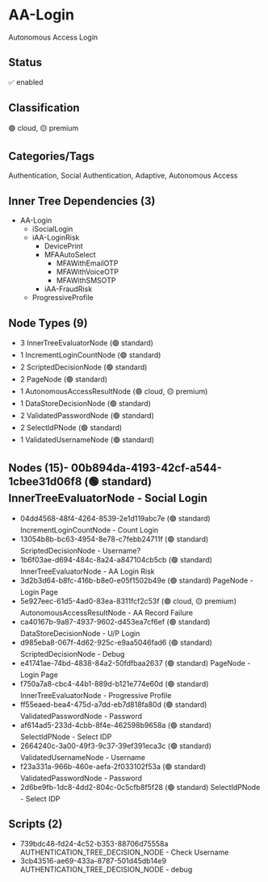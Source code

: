 # AA-Login
Autonomous Access Login
## Status
:white_check_mark: enabled
## Classification
:purple_circle: cloud, :yellow_circle: premium
## Categories/Tags
Authentication, Social Authentication, Adaptive, Autonomous Access
## Inner Tree Dependencies (3)
- AA-Login
  - iSocialLogin
  - iAA-LoginRisk
    - DevicePrint
    - MFAAutoSelect
      - MFAWithEmailOTP
      - MFAWithVoiceOTP
      - MFAWithSMSOTP
    - iAA-FraudRisk
  - ProgressiveProfile
## Node Types (9)
- 3 InnerTreeEvaluatorNode (:green_circle: standard)
- 1 IncrementLoginCountNode (:green_circle: standard)
- 2 ScriptedDecisionNode (:green_circle: standard)
- 2 PageNode (:green_circle: standard)
- 1 AutonomousAccessResultNode (:purple_circle: cloud, :yellow_circle: premium)
- 1 DataStoreDecisionNode (:green_circle: standard)
- 2 ValidatedPasswordNode (:green_circle: standard)
- 2 SelectIdPNode (:green_circle: standard)
- 1 ValidatedUsernameNode (:green_circle: standard)
## Nodes (15)- 00b894da-4193-42cf-a544-1cbee31d06f8 (:green_circle: standard) InnerTreeEvaluatorNode - Social Login
- 04dd4568-48f4-4264-8539-2e1d119abc7e (:green_circle: standard) IncrementLoginCountNode - Count Login
- 13054b8b-bc63-4954-8e78-c7febb24711f (:green_circle: standard) ScriptedDecisionNode - Username?
- 1b6f03ae-d694-484c-8a24-a847104cb5cb (:green_circle: standard) InnerTreeEvaluatorNode - AA Login Risk
- 3d2b3d64-b8fc-416b-b8e0-e05f1502b49e (:green_circle: standard) PageNode - Login Page
- 5e927eec-61d5-4ad0-83ea-8311fcf2c53f (:purple_circle: cloud, :yellow_circle: premium) AutonomousAccessResultNode - AA Record Failure
- ca40167b-9a87-4937-9602-d453ea7cf6ef (:green_circle: standard) DataStoreDecisionNode - U/P Login
- d985eba8-067f-4d62-925c-e9aa5046fad6 (:green_circle: standard) ScriptedDecisionNode - Debug
- e41741ae-74bd-4838-84a2-50fdfbaa2637 (:green_circle: standard) PageNode - Login Page
- f750a7a8-cbc4-44b1-889d-b121e774e60d (:green_circle: standard) InnerTreeEvaluatorNode - Progressive Profile
- ff55eaed-bea4-475d-a7dd-eb7d818fa80d (:green_circle: standard) ValidatedPasswordNode - Password
- af614ad5-233d-4cbb-8f4e-462598b9658a (:green_circle: standard) SelectIdPNode - Select IDP
- 2664240c-3a00-49f3-9c37-39ef391eca3c (:green_circle: standard) ValidatedUsernameNode - Username
- f23a331a-966b-460e-aefa-2f033102f53a (:green_circle: standard) ValidatedPasswordNode - Password
- 2d6be9fb-1dc8-4dd2-804c-0c5cfb8f5f28 (:green_circle: standard) SelectIdPNode - Select IDP
## Scripts (2)
- 739bdc48-fd24-4c52-b353-88706d75558a AUTHENTICATION_TREE_DECISION_NODE - Check Username
- 3cb43516-ae69-433a-8787-501d45db14e9 AUTHENTICATION_TREE_DECISION_NODE - debug
